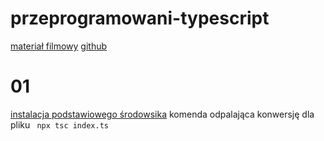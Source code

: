 # przeprogramowani-typescript

[materiał filmowy](https://www.youtube.com/watch?v=nUjl2nK0FAY&list=PLfE0DpqEANZ0CQ9pCGlxGKPvYb1Sj6ybV)
[github](https://github.com/psmyrdek/typescript-in-frameworks)

# 01

[instalacja podstawiowego środowsika](https://www.digitalocean.com/community/tutorials/typescript-new-project)
komenda odpalająca konwersję dla pliku ` npx tsc index.ts`
